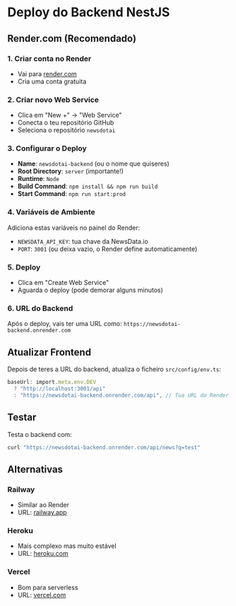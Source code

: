 # Deploy do Backend NestJS

## Render.com (Recomendado)

### 1. Criar conta no Render

- Vai para [render.com](https://render.com)
- Cria uma conta gratuita

### 2. Criar novo Web Service

- Clica em "New +" → "Web Service"
- Conecta o teu repositório GitHub
- Seleciona o repositório `newsdotai`

### 3. Configurar o Deploy

- **Name**: `newsdotai-backend` (ou o nome que quiseres)
- **Root Directory**: `server` (importante!)
- **Runtime**: `Node`
- **Build Command**: `npm install && npm run build`
- **Start Command**: `npm run start:prod`

### 4. Variáveis de Ambiente

Adiciona estas variáveis no painel do Render:

- `NEWSDATA_API_KEY`: tua chave da NewsData.io
- `PORT`: `3001` (ou deixa vazio, o Render define automaticamente)

### 5. Deploy

- Clica em "Create Web Service"
- Aguarda o deploy (pode demorar alguns minutos)

### 6. URL do Backend

Após o deploy, vais ter uma URL como:
`https://newsdotai-backend.onrender.com`

## Atualizar Frontend

Depois de teres a URL do backend, atualiza o ficheiro `src/config/env.ts`:

```typescript
baseUrl: import.meta.env.DEV
  ? "http://localhost:3001/api"
  : "https://newsdotai-backend.onrender.com/api", // Tua URL do Render
```

## Testar

Testa o backend com:

```bash
curl "https://newsdotai-backend.onrender.com/api/news?q=test"
```

## Alternativas

### Railway

- Similar ao Render
- URL: [railway.app](https://railway.app)

### Heroku

- Mais complexo mas muito estável
- URL: [heroku.com](https://heroku.com)

### Vercel

- Bom para serverless
- URL: [vercel.com](https://vercel.com)
